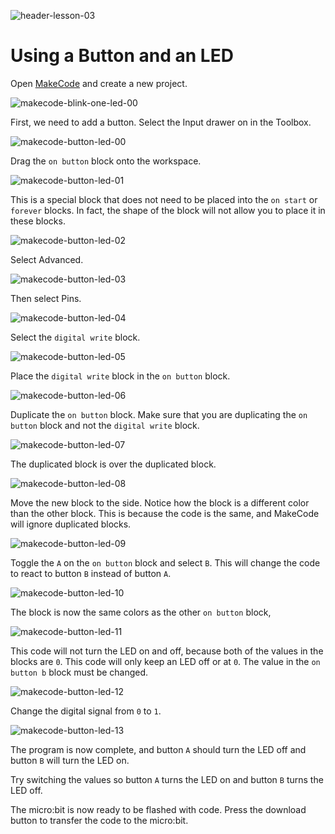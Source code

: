 ![header-lesson-03](assets/header-lesson-03.png)

# Using a Button and an LED 

Open [MakeCode](https://makecode.microbit.org/) and create a new project.

![makecode-blink-one-led-00](assets/makecode-blink-one-led-00.png)

First, we need to add a button. Select the Input drawer on in the Toolbox.

![makecode-button-led-00](assets/makecode-button-led-00.png)

Drag the `on button` block onto the workspace.

![makecode-button-led-01](assets/makecode-button-led-01.png)

This is a special block that does not need to be placed into the `on start` or `forever` blocks. In fact, the shape of the block will not allow you to place it in these blocks.

![makecode-button-led-02](assets/makecode-button-led-02.png)

Select Advanced.

![makecode-button-led-03](assets/makecode-button-led-03.png)

Then select Pins.

![makecode-button-led-04](assets/makecode-button-led-04.png)

Select the `digital write` block.

![makecode-button-led-05](assets/makecode-button-led-05.png)

Place the `digital write` block in the `on button` block.

![makecode-button-led-06](assets/makecode-button-led-06.png)

Duplicate the `on button` block. Make sure that you are duplicating the `on button` block and not the `digital write` block.

![makecode-button-led-07](assets/makecode-button-led-07.png)

The duplicated block is over the duplicated block.

![makecode-button-led-08](assets/makecode-button-led-08.png)

Move the new block to the side. Notice how the block is a different color than the other block. This is because the code is the same, and MakeCode will ignore duplicated blocks.

![makecode-button-led-09](assets/makecode-button-led-09.png)

Toggle the `A` on the `on button` block and select `B`. This will change the code to react to button `B` instead of button `A`.

![makecode-button-led-10](assets/makecode-button-led-10.png)

The block is now the same colors as the other `on button` block,

![makecode-button-led-11](assets/makecode-button-led-11.png)

This code will not turn the LED on and off, because both of the values in the blocks are `0`. This code will only keep an LED off or at `0`. The value in the `on button b` block must be changed.

![makecode-button-led-12](assets/makecode-button-led-12.png)

Change the digital signal from `0` to `1`.

![makecode-button-led-13](assets/makecode-button-led-13.png)

The program is now complete, and button `A` should turn the LED off and button `B` will turn the LED on. 

Try switching the values so button `A` turns the LED on and button `B` turns the LED off.

The micro:bit is now ready to be flashed with code. Press the download button to transfer the code to the micro:bit.

